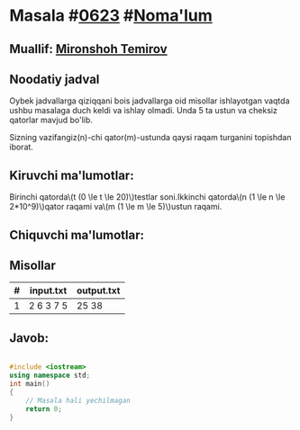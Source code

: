 
<h1>Masala #<a href="https://robocontest.uz/tasks/0623">0623</a> #<a href="https://robocontest.uz/tasks?category=1">Noma'lum</a></h1>
<h2> Muallif: <a href="https://robocontest.uz/profile/mironshoh951">Mironshoh Temirov</a></h2>
<h2>Noodatiy jadval</h2>
<p>Oybek jadvallarga qiziqqani bois jadvallarga oid misollar ishlayotgan vaqtda ushbu masalaga duch keldi va ishlay olmadi. Unda 5 ta ustun va cheksiz qatorlar mavjud bo'lib.

Sizning vazifangiz\(n\)-chi qator\(m\)-ustunda qaysi raqam turganini topishdan iborat.</p>
<h2>Kiruvchi ma'lumotlar:</h2>
<p>Birinchi qatorda\(t (0 \le t \le 20)\)testlar soni.Ikkinchi qatorda\(n (1 \le n \le 2*10^9)\)qator raqami va\(m (1 \le m \le 5)\)ustun raqami.</p>
<h2>Chiquvchi ma'lumotlar:</h2>
<p></p>
<h2>Misollar</h2>
<table>
    <thead>
        <tr>
            <th>#</th>
            <th>input.txt</th>
            <th>output.txt</th>
        </tr>
    </thead>
    <tbody>
            <tr>
                <td>1</td>
                <td>2
6 3
7 5</td>
                <td>25 38</td>
            </tr>
    </tbody>
    </table>
    
<h2>Javob:</h2>

######
```cpp
#include <iostream>
using namespace std;
int main()
{
    // Masala hali yechilmagan
    return 0;
}
```
